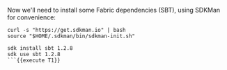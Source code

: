Now we'll need to install some Fabric dependencies (SBT), using SDKMan for convenience:

```
curl -s "https://get.sdkman.io" | bash
source "$HOME/.sdkman/bin/sdkman-init.sh"

sdk install sbt 1.2.8
sdk use sbt 1.2.8
```{{execute T1}}